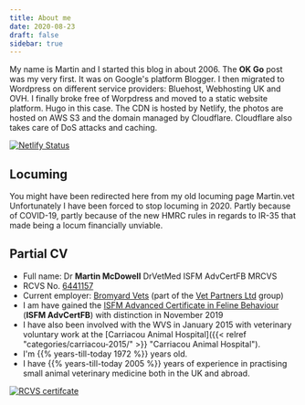 ```yaml
---
title: About me
date: 2020-08-23
draft: false
sidebar: true
---
```

My name is Martin and I started this blog in about 2006. The **OK Go** post was my very first. It was on Google's platform Blogger. I then migrated to Wordpress on different service providers: Bluehost, Webhosting UK and OVH. I finally broke free of Worpdress and moved to a static website platform. Hugo in this case. The CDN is hosted by Netlify, the photos are hosted on AWS S3 and the domain managed by Cloudflare. Cloudflare also takes care of DoS attacks and caching. 

[![Netlify Status](https://api.netlify.com/api/v1/badges/4a9c97e9-50e1-4bf2-80a7-fab9030f86d8/deploy-status)](https://app.netlify.com/sites/martin-blog/deploys)

## Locuming

You might have been redirected here from my old locuming page Martin.vet
Unfortunately I have been forced to stop locuming in 2020. Partly because of COVID-19, partly because of the new HMRC rules in regards to IR-35 that made being a locum financially unviable.

## Partial CV

- Full name: Dr **Martin McDowell** DrVetMed ISFM AdvCertFB MRCVS
- RCVS No. [6441157](https://findavet.rcvs.org.uk/find-a-vet-surgeon/martin-mcdowell-6441157/)
- Current employer: [Bromyard Vets](https://bromyardvets.co.uk/) (part of the [Vet Partners Ltd](https://vetpartners.co.uk/) group)
- I am have gained the [ISFM Advanced Certificate in Feline Behaviour](https://icatcare.org/event/isfm-advanced-feline-behaviour/) (**ISFM AdvCertFB**) with distinction in November 2019
- I have also been involved with the WVS in January 2015 with veterinary voluntary work at the [Carriacou Animal Hospital]({{< relref "categories/carriacou-2015/" >}} "Carriacou Animal Hospital").
- I'm {{% years-till-today 1972 %}} years old.
- I have {{% years-till-today 2005 %}} years of experience in practising small animal veterinary medicine both in the UK and abroad.

[![RCVS certifcate](/img/MRCVS-certificate-213x300.jpg)](https://img.mcdowell.si/MRCVS-certificate.jpg)

